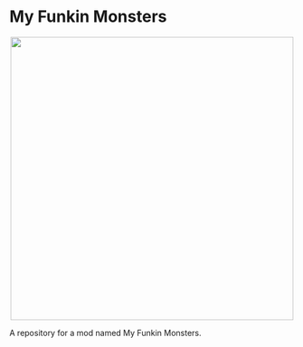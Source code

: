 #   My Funkin Monsters

<div align="center"> <img src="https://media.discordapp.net/attachments/853367661361496075/853500614200524821/001.png?width=473&height=473" height=500 width=500 align="center"></div>

A repository for a mod named My Funkin Monsters.
